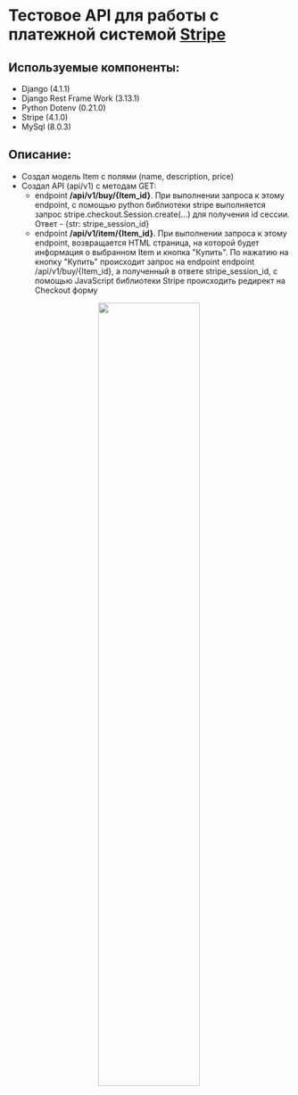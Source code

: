 # Тестовое API для работы с платежной системой [Stripe](https://stripe.com/)

## Используемые компоненты:
- Django (4.1.1)
- Django Rest Frame Work (3.13.1)
- Python Dotenv (0.21.0)
- Stripe (4.1.0)
- MySql (8.0.3)

## Описание:
- Создал модель Item с полями (name, description, price)
- Создал API (api/v1) с методам GET:
    - endpoint **/api/v1/buy/{Item_id}**. При выполнении запроса к этому endpoint, c помощью python библиотеки stripe выполняется запрос stripe.checkout.Session.create(...) для получения id сессии. Ответ - {str: stripe_session_id}
    - endpoint **/api/v1/item/{Item_id}**. При выполнении запроса к этому endpoint, возвращается HTML страница, на которой будет информация о выбранном Item и кнопка "Купить". По нажатию на кнопку "Купить" происходит запрос на endpoint endpoint /api/v1/buy/{Item_id}, а полученный в ответе stripe_session_id, с помощью JavaScript библиотеки Stripe происходить редирект на Checkout форму
<center>
    <img src="https://user-images.githubusercontent.com/75985452/193028321-0220e05b-2580-4220-a114-a1f0a799658e.png" width="60%" height="60%">
</center>
